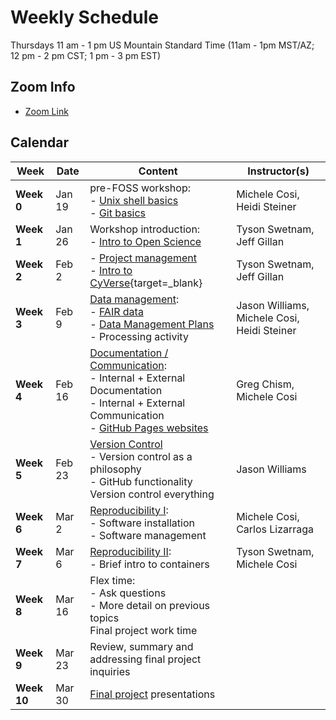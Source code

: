 # Weekly Schedule

Thursdays 11 am - 1 pm US Mountain Standard Time (11am - 1pm MST/AZ; 12 pm - 2 pm CST; 1 pm - 3 pm EST)
    
## Zoom Info

- [Zoom Link](https://arizona.zoom.us/j/87386173667)

## Calendar

| Week | Date | Content |Instructor(s) |
|---|---|---|---|
| **Week 0** | Jan 19 | pre-FOSS workshop: <br> - [Unix shell basics](00_basics.md#the-unix-shell) <br> - [Git basics](00_basics.md#git-and-github) | Michele Cosi, Heidi Steiner |
| **Week 1** | Jan 26 | Workshop introduction: <br> - [Intro to Open Science](01_intro_open_sci.md) | Tyson Swetnam, Jeff Gillan |
| **Week 2** | Feb 2 | - [Project management](02_project_management.md) <br> - [Intro to CyVerse](https://learning.cyverse.org/what_is_cyverse/){target=_blank}| Tyson Swetnam, Jeff Gillan | 
| **Week 3** | Feb 9 | [Data management](03_managing_data.md): <br> - [FAIR data](03_managing_data.md#fair-data) <br> - [Data Management Plans](03_managing_data.md#data-management-plans) <br> - Processing activity | Jason Williams, Michele Cosi, Heidi Steiner |
| **Week 4** | Feb 16 | [Documentation / Communication](04_documentation_communication.md): <br> - Internal + External Documentation <br> - Internal + External Communication <br> - [GitHub Pages websites](documentation/githubpages.md) | Greg Chism, Michele Cosi| 
| **Week 5** | Feb 23 | [Version Control](05_version_control.md) <br> - Version control as a philosophy <br> - GitHub functionality <br> Version control everything | Jason Williams | 
| **Week 6** | Mar 2 | [Reproducibility I](06_reproducibility_i.md): <br> - Software installation <br> - Software management | Michele Cosi, Carlos Lizarraga | 
| **Week 7** | Mar 6 | [Reproducibility II](07_reproducibility_ii.md): <br> - Brief intro to containers | Tyson Swetnam, Michele Cosi |
| **Week 8** | Mar 16 | Flex time: <br> - Ask questions <br> - More detail on previous topics <br> Final project work time | 
| **Week 9** |  Mar 23 | Review, summary and addressing final project inquiries |
| **Week 10** | Mar 30 | [Final project](final_project/overview.md) presentations |
